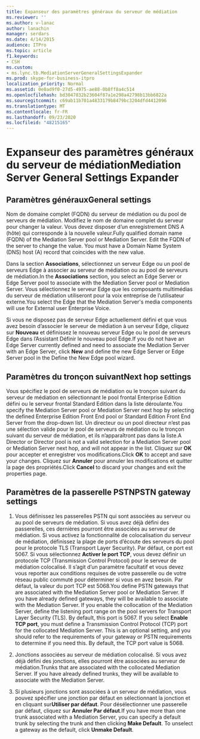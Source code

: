 ```yaml
---
title: Expanseur des paramètres généraux du serveur de médiation
ms.reviewer: ''
ms.author: v-lanac
author: lanachin
manager: serdars
ms.date: 4/14/2015
audience: ITPro
ms.topic: article
f1.keywords:
- CSH
ms.custom:
- ms.lync.tb.MediationServerGeneralSettingsExpander
ms.prod: skype-for-business-itpro
localization_priority: Normal
ms.assetid: 0e0ad9f0-27d5-4975-ae88-0b8ff8a4c514
ms.openlocfilehash: bd3047832b23604f87a1e298a42798b13bb6822a
ms.sourcegitcommit: c69ab11b701a4833179b8479bc3204dfd4412096
ms.translationtype: MT
ms.contentlocale: fr-FR
ms.lasthandoff: 09/23/2020
ms.locfileid: "48215165"
---
```

# <a name="mediation-server-general-settings-expander"></a><span data-ttu-id="afffd-102">Expanseur des paramètres généraux du serveur de médiation</span><span class="sxs-lookup"><span data-stu-id="afffd-102">Mediation Server General Settings Expander</span></span>
 


## <a name="general-settings"></a><span data-ttu-id="afffd-103">Paramètres généraux</span><span class="sxs-lookup"><span data-stu-id="afffd-103">General settings</span></span>

<span data-ttu-id="afffd-p101">Nom de domaine complet (FQDN) du serveur de médiation ou du pool de serveurs de médiation. Modifiez le nom de domaine complet du serveur pour changer la valeur. Vous devez disposer d’un enregistrement DNS A (hôte) qui corresponde à la nouvelle valeur.</span><span class="sxs-lookup"><span data-stu-id="afffd-p101">Fully qualified domain name (FQDN) of the Mediation Server pool or Mediation Server. Edit the FQDN of the server to change the value. You must have a Domain Name System (DNS) host (A) record that coincides with the new value.</span></span>
  
<span data-ttu-id="afffd-107">Dans la section **Associations**, sélectionnez un serveur Edge ou un pool de serveurs Edge à associer au serveur de médiation ou au pool de serveurs de médiation.</span><span class="sxs-lookup"><span data-stu-id="afffd-107">In the **Associations** section, you select an Edge Server or Edge Server pool to associate with the Mediation Server pool or Mediation Server.</span></span> <span data-ttu-id="afffd-108">Vous sélectionnez le serveur Edge que les composants multimédias du serveur de médiation utiliseront pour la voix entreprise de l’utilisateur externe.</span><span class="sxs-lookup"><span data-stu-id="afffd-108">You select the Edge that the Mediation Server's media components will use for External user Enterprise Voice.</span></span>
  
<span data-ttu-id="afffd-109">Si vous ne disposez pas de serveur Edge actuellement défini et que vous avez besoin d’associer le serveur de médiation à un serveur Edge, cliquez sur **Nouveau** et définissez le nouveau serveur Edge ou le pool de serveurs Edge dans l’Assistant Définir le nouveau pool Edge.</span><span class="sxs-lookup"><span data-stu-id="afffd-109">If you do not have an Edge Server currently defined and need to associate the Mediation Server with an Edge Server, click **New** and define the new Edge Server or Edge Server pool in the Define the New Edge pool wizard.</span></span>
  
## <a name="next-hop-settings"></a><span data-ttu-id="afffd-110">Paramètres du tronçon suivant</span><span class="sxs-lookup"><span data-stu-id="afffd-110">Next hop settings</span></span>

<span data-ttu-id="afffd-111">Vous spécifiez le pool de serveurs de médiation ou le tronçon suivant du serveur de médiation en sélectionnant le pool frontal Enterprise Edition défini ou le serveur frontal Standard Edition dans la liste déroulante.</span><span class="sxs-lookup"><span data-stu-id="afffd-111">You specify the Mediation Server pool or Mediation Server next hop by selecting the defined Enterprise Edition Front End pool or Standard Edition Front End Server from the drop-down list.</span></span> <span data-ttu-id="afffd-112">Un directeur ou un pool directeur n’est pas une sélection valide pour le pool de serveurs de médiation ou le tronçon suivant du serveur de médiation, et ils n’apparaîtront pas dans la liste.</span><span class="sxs-lookup"><span data-stu-id="afffd-112">A Director or Director pool is not a valid selection for a Mediation Server pool or Mediation Server next hop, and will not appear in the list.</span></span> <span data-ttu-id="afffd-113">Cliquez sur **OK** pour accepter et enregistrer vos modifications.</span><span class="sxs-lookup"><span data-stu-id="afffd-113">Click **OK** to accept and save your changes.</span></span> <span data-ttu-id="afffd-114">Cliquez sur **Annuler** pour annuler les modifications et quitter la page des propriétés.</span><span class="sxs-lookup"><span data-stu-id="afffd-114">Click **Cancel** to discard your changes and exit the properties page.</span></span>
  
## <a name="pstn-gateway-settings"></a><span data-ttu-id="afffd-115">Paramètres de la passerelle PSTN</span><span class="sxs-lookup"><span data-stu-id="afffd-115">PSTN gateway settings</span></span>

1. <span data-ttu-id="afffd-p104">Vous définissez les passerelles PSTN qui sont associées au serveur ou au pool de serveurs de médiation. Si vous avez déjà défini des passerelles, ces dernières pourront être associées au serveur de médiation. Si vous activez la fonctionnalité de colocalisation du serveur de médiation, définissez la plage de ports d’écoute des serveurs du pool pour le protocole TLS (Transport Layer Security). Par défaut, ce port est 5067. Si vous sélectionnez **Activer le port TCP**, vous devez définir un protocole TCP (Transmission Control Protocol) pour le serveur de médiation colocalisé. Il s’agit d’un paramètre facultatif et vous devez vous reporter aux conditions requises de votre passerelle ou de votre réseau public commuté pour déterminer si vous en avez besoin. Par défaut, la valeur du port TCP est 5068.</span><span class="sxs-lookup"><span data-stu-id="afffd-p104">You define PSTN gateways that are associated with the Mediation Server pool or Mediation Server. If you have already defined gateways, they will be available to associate with the Mediation Server. If you enable the collocation of the Mediation Server, define the listening port range on the pool servers for Transport Layer Security (TLS). By default, this port is 5067. If you select **Enable TCP port**, you must define a Transmission Control Protocol (TCP) port for the collocated Mediation Server. This is an optional setting, and you should refer to the requirements of your gateway or PSTN requirements to determine if you need this. By default, the TCP port value is 5068.</span></span>
    
2. <span data-ttu-id="afffd-p105">Jonctions associées au serveur de médiation colocalisé. Si vous avez déjà défini des jonctions, elles pourront être associées au serveur de médiation.</span><span class="sxs-lookup"><span data-stu-id="afffd-p105">Trunks that are associated with the collocated Mediation Server. If you have already defined trunks, they will be available to associate with the Mediation Server.</span></span> 
    
3. <span data-ttu-id="afffd-p106">Si plusieurs jonctions sont associées à un serveur de médiation, vous pouvez spécifier une jonction par défaut en sélectionnant la jonction et en cliquant sur**Utiliser par défaut**. Pour désélectionner une passerelle par défaut, cliquez sur **Annuler Par défaut**.</span><span class="sxs-lookup"><span data-stu-id="afffd-p106">If you have more than one trunk associated with a Mediation Server, you can specify a default trunk by selecting the trunk and then clicking **Make Default**. To unselect a gateway as the default, click **Unmake Default**.</span></span> 
    

